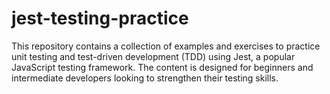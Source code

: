 # jest-testing-practice
This repository contains a collection of examples and exercises to practice unit testing and test-driven development (TDD) using Jest, a popular JavaScript testing framework. The content is designed for beginners and intermediate developers looking to strengthen their testing skills.
